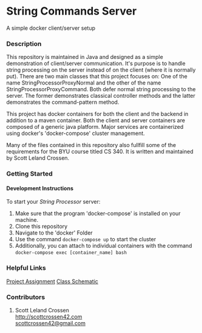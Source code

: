 # String Commands Server

A simple docker client/server setup

### Description

This repository is maintained in Java and designed as a simple demonstration of client/server communication. It's purpose is
to handle string processing on the server instead of on the client (where it is normally put).
There are two main classes that this project focuses on: One of the name StringProcessorProxyNormal and the other of
the name StringProcessorProxyCommand. Both defer normal string processing to the server. The former demonstrates classical
controller methods and the latter demonstrates the command-pattern method.

This project has docker containers for both the client and the backend in addition to a maven container. Both the client and
server containers are composed of a generic java platform. Major services are containerized using
docker's \'docker-compose\' cluster management.

Many of the files contained in this repository also fullfill some of the requirements for the BYU course titled CS 340. It is written and maintained by Scott Leland Crossen.

### Getting Started

#### Development Instructions

To start your *String Processor* server:
1. Make sure that the program 'docker-compose' is installed on your machine.
2. Clone this repository
3. Navigate to the 'docker' Folder
4. Use the command ```docker-compose up``` to start the cluster
5. Additionally, you can attach to individual containers with the command ```docker-compose exec [container_name] bash```

### Helpful Links

[Project Assignment](https://students.cs.byu.edu/~cs340ta/fall2017/group_project/Phase0.5Spec.pdf)
[Class Schematic](https://students.cs.byu.edu/~cs340ta/fall2017/group_project/Phase0.5-Class-Diagram.pdf)

### Contributors

1. Scott Leland Crossen  
<http://scottcrossen42.com>  
<scottcrossen42@gmail.com>

